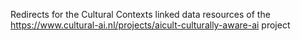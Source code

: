 Redirects for the Cultural Contexts linked data resources of the 
https://www.cultural-ai.nl/projects/aicult-culturally-aware-ai project
